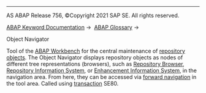   

* * *

AS ABAP Release 756, ©Copyright 2021 SAP SE. All rights reserved.

[ABAP Keyword Documentation](javascript:call_link\('abenabap.htm'\)) →  [ABAP Glossary](javascript:call_link\('abenabap_glossary.htm'\)) → 

Object Navigator

Tool of the [ABAP Workbench](javascript:call_link\('abenabap_workbench_glosry.htm'\) "Glossary Entry") for the central maintenance of [repository objects](javascript:call_link\('abenrepository_object_glosry.htm'\) "Glossary Entry"). The Object Navigator displays repository objects as nodes of different tree representations (browsers), such as [Repository Browser](javascript:call_link\('abenrepository_browser_glosry.htm'\) "Glossary Entry"), [Repository Information System](javascript:call_link\('abenris_glosry.htm'\) "Glossary Entry"), or [Enhancement Information System](javascript:call_link\('abenenh_info_system_glosry.htm'\) "Glossary Entry"), in the navigation area. From here, they can be accessed via [forward navigation](javascript:call_link\('abenforward_navigation_glosry.htm'\) "Glossary Entry") in the tool area. Called using [transaction](javascript:call_link\('abentransaction_code_glosry.htm'\) "Glossary Entry") SE80.